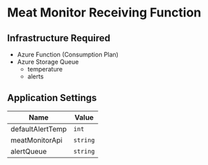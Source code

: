 # Meat Monitor Receiving Function

## Infrastructure Required
* Azure Function (Consumption Plan)
* Azure Storage Queue
  * temperature
  * alerts 

## Application Settings 
|Name |Value |
|--- |---| 
|defaultAlertTemp | `int` |
|meatMonitorApi | `string` |
|alertQueue | `string` |